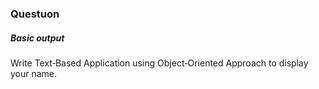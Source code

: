 <h3>Questuon</h3>
<h5>Basic output</h5>

Write Text‐Based Application using Object‐Oriented Approach to display your name.
